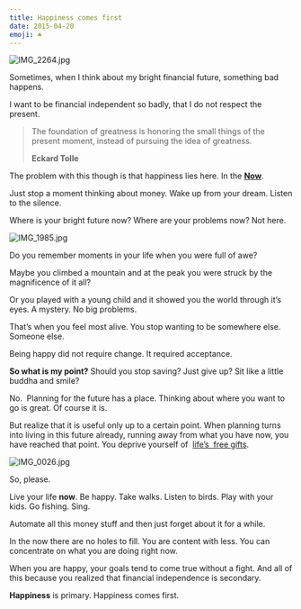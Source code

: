 ```yaml
---
title: Happiness comes first
date: 2015-04-20
emoji: ☘️
---
```


![IMG_2264.jpg](/images/IMG_2264.jpg)

Sometimes, when I think about my bright financial future, something bad happens.

I want to be financial independent so badly, that I do not respect the present.

> The foundation of greatness is honoring the small things of the present moment, instead of pursuing the idea of greatness.
> 
> 
> **Eckard Tolle**
> 

The problem with this though is that happiness lies here. In the **[Now](/now/)**.

Just stop a moment thinking about money. Wake up from your dream. Listen to the silence.

Where is your bright future now? Where are your problems now? Not here.

![IMG_1985.jpg](/images/IMG_1985.jpg)

Do you remember moments in your life when you were full of awe?

Maybe you climbed a mountain and at the peak you were struck by the magnificence of it all?

Or you played with a young child and it showed you the world through it’s eyes. A mystery. No big problems.

That’s when you feel most alive. You stop wanting to be somewhere else. Someone else.

Being happy did not require change. It required acceptance.

**So what is my point?** Should you stop saving? Just give up? Sit like a little buddha and smile?

No.  Planning for the future has a place. Thinking about where you want to go is great. Of course it is.

But realize that it is useful only up to a certain point. When planning turns into living in this future already, running away from what you have now, you have reached that point. You deprive yourself of  [life’s  free gifts](the-best-things-in-life-are-free.md).

![IMG_0026.jpg](/images/IMG_0026.jpg)

So, please.

Live your life **now**. Be happy. Take walks. Listen to birds. Play with your kids. Go fishing. Sing.

Automate all this money stuff and then just forget about it for a while.

In the now there are no holes to fill. You are content with less. You can concentrate on what you are doing right now.

When you are happy, your goals tend to come true without a fight. And all of this because you realized that financial independence is secondary.

**Happiness** is primary. Happiness comes first.